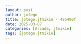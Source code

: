 ```yaml
---
layout: post
author: jotego
title: jotego.jtmikie - 485490f
date: 2025-03-07
categories: [Arcade, jtmikie]
tags: [jotego.jtmikie]
---
```


